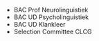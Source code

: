 - BAC Prof Neurolinguistiek
- BAC UD Psycholinguistiek
- BAC UD Klankleer
- Selection Committee CLCG
